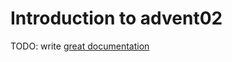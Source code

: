 # Introduction to advent02

TODO: write [great documentation](http://jacobian.org/writing/what-to-write/)
